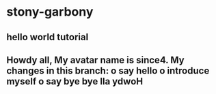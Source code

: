 # stony-garbony
hello world tutorial
-------------------------
Howdy all, 
My avatar name is since4.
My changes in this branch:
o say hello
o introduce myself
o say bye bye
lla ydwoH
-------------------------
